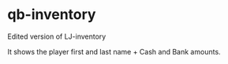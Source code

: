 # qb-inventory
 Edited version of LJ-inventory
 
 It shows the player first and last name + Cash and Bank amounts.
